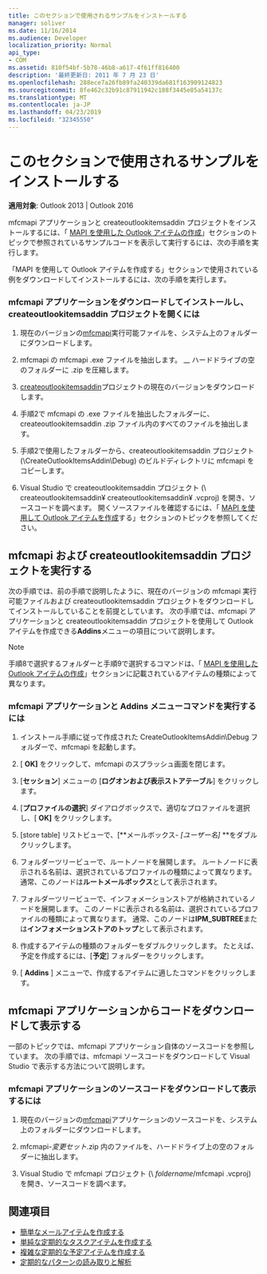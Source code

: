 ```yaml
---
title: このセクションで使用されるサンプルをインストールする
manager: soliver
ms.date: 11/16/2014
ms.audience: Developer
localization_priority: Normal
api_type:
- COM
ms.assetid: 810f54bf-5b78-46b8-a617-4f61ff816400
description: '最終更新日: 2011 年 7 月 23 日'
ms.openlocfilehash: 288ece7a26fb89fa240339da681f163909124823
ms.sourcegitcommit: 8fe462c32b91c87911942c188f3445e85a54137c
ms.translationtype: MT
ms.contentlocale: ja-JP
ms.lasthandoff: 04/23/2019
ms.locfileid: "32345550"
---
```

# <a name="install-the-samples-used-in-this-section"></a>このセクションで使用されるサンプルをインストールする

**適用対象**: Outlook 2013 | Outlook 2016 
  
mfcmapi アプリケーションと createoutlookitemsaddin プロジェクトをインストールするには、「 [MAPI を使用した Outlook アイテムの作成](creating-outlook-items-by-using-mapi.md)」セクションのトピックで参照されているサンプルコードを表示して実行するには、次の手順を実行します。 

「MAPI を使用して Outlook アイテムを作成する」セクションで使用されている例をダウンロードしてインストールするには、次の手順を実行します。

### <a name="to-download-and-install-the-mfcmapi-application-and-open-createoutlookitemsaddin-project"></a>mfcmapi アプリケーションをダウンロードしてインストールし、createoutlookitemsaddin プロジェクトを開くには

1. 現在のバージョンの[mfcmapi](https://go.microsoft.com/fwlink/?LinkID=124154)実行可能ファイルを、システム上のフォルダーにダウンロードします。 
    
2. mfcmapi の mfcmapi .exe ファイルを抽出します。 __ ハードドライブの空のフォルダーに .zip を圧縮します。
    
3. [createoutlookitemsaddin](https://go.microsoft.com/fwlink/?LinkID=127828)プロジェクトの現在のバージョンをダウンロードします。 
    
4. 手順2で mfcmapi の .exe ファイルを抽出したフォルダーに、createoutlookitemsaddin .zip ファイル内のすべてのファイルを抽出します。
    
5. 手順2で使用したフォルダーから、createoutlookitemsaddin プロジェクト (\CreateOutlookItemsAddin\Debug) のビルドディレクトリに mfcmapi をコピーします。
    
6. Visual Studio で createoutlookitemsaddin プロジェクト (\ createoutlookitemsaddin¥ createoutlookitemsaddin¥ .vcproj) を開き、ソースコードを調べます。 開くソースファイルを確認するには、「 [MAPI を使用して Outlook アイテムを作成](creating-outlook-items-by-using-mapi.md)する」セクションのトピックを参照してください。 
    
## <a name="run-mfcmapi-and-the-createoutlookitemsaddin-project"></a>mfcmapi および createoutlookitemsaddin プロジェクトを実行する

次の手順では、前の手順で説明したように、現在のバージョンの mfcmapi 実行可能ファイルおよび createoutlookitemsaddin プロジェクトをダウンロードしてインストールしていることを前提としています。 次の手順では、mfcmapi アプリケーションと createoutlookitemsaddin プロジェクトを使用して Outlook アイテムを作成できる**Addins**メニューの項目について説明します。 
  
> [!NOTE]
> 手順8で選択するフォルダーと手順9で選択するコマンドは、「 [MAPI を使用した Outlook アイテムの作成](creating-outlook-items-by-using-mapi.md)」セクションに記載されているアイテムの種類によって異なります。 

### <a name="to-run-the-mfcmapi-application-and-addins-menu-commands"></a>mfcmapi アプリケーションと Addins メニューコマンドを実行するには

1. インストール手順に従って作成された CreateOutlookItemsAddin\Debug フォルダーで、mfcmapi を起動します。
    
2. [ **OK]** をクリックして、mfcmapi のスプラッシュ画面を閉じます。 
    
3. [**セッション**] メニューの [**ログオンおよび表示ストアテーブル**] をクリックします。
    
4. [**プロファイルの選択**] ダイアログボックスで、適切なプロファイルを選択し、[ **OK]** をクリックします。 
    
5. [store table] リストビューで、[**メールボックス- _[ユーザー名]_ **をダブルクリックします。 
    
6. フォルダーツリービューで、ルートノードを展開します。 ルートノードに表示される名前は、選択されているプロファイルの種類によって異なります。 通常、このノードは**ルートメールボックス**として表示されます。
    
7. フォルダーツリービューで、インフォメーションストアが格納されているノードを展開します。 このノードに表示される名前は、選択されているプロファイルの種類によって異なります。 通常、このノードは**IPM_SUBTREE**または**インフォメーションストアのトップ**として表示されます。
    
8. 作成するアイテムの種類のフォルダーをダブルクリックします。 たとえば、予定を作成するには、[**予定**] フォルダーをクリックします。 
    
9. [ **Addins** ] メニューで、作成するアイテムに適したコマンドをクリックします。 
    
## <a name="download-and-view-code-from-the-mfcmapi-application"></a>mfcmapi アプリケーションからコードをダウンロードして表示する

一部のトピックでは、mfcmapi アプリケーション自体のソースコードを参照しています。 次の手順では、mfcmapi ソースコードをダウンロードして Visual Studio で表示する方法について説明します。 

### <a name="to-download-and-view-the-mfcmapi-application-source-code"></a>mfcmapi アプリケーションのソースコードをダウンロードして表示するには

1. 現在のバージョンの[mfcmapi](https://go.microsoft.com/fwlink/?LinkID=124154)アプリケーションのソースコードを、システム上のフォルダーにダウンロードします。 
    
2. mfcmapi-_変更セット_.zip 内のファイルを、ハードドライブ上の空のフォルダーに抽出します。
    
3. Visual Studio で mfcmapi プロジェクト (\ _foldername_/mfcmapi .vcproj) を開き、ソースコードを調べます。
    
## <a name="see-also"></a>関連項目

- [簡単なメールアイテムを作成する](how-to-create-a-simple-mail-item.md)
- [単純な定期的なタスクアイテムを作成する](how-to-create-a-simple-recurrent-task-item.md)
- [複雑な定期的な予定アイテムを作成する](how-to-create-a-complex-recurrent-appointment-item.md)
- [定期的なパターンの読み取りと解析](how-to-read-and-parse-a-recurrence-pattern.md)

